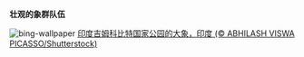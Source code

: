 
**壮观的象群队伍**

![bing-wallpaper](https://www.bing.com/th?id=OHR.MorningElephants_ZH-CN1418579765_1920x1080.jpg)
[印度吉姆科比特国家公园的大象，印度 (© ABHILASH VISWA PICASSO/Shutterstock)](https://www.bing.com/search?q=%E5%90%89%E5%A7%86%E7%A7%91%E6%AF%94%E7%89%B9%E5%9B%BD%E5%AE%B6%E5%85%AC%E5%9B%AD&amp;form=hpcapt&amp;mkt=zh-cn)
  